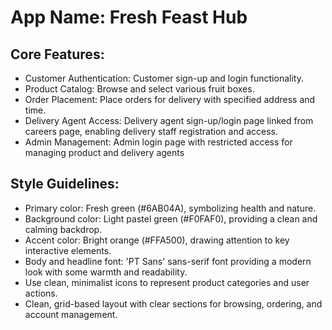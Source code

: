 # **App Name**: Fresh Feast Hub

## Core Features:

- Customer Authentication: Customer sign-up and login functionality.
- Product Catalog: Browse and select various fruit boxes.
- Order Placement: Place orders for delivery with specified address and time.
- Delivery Agent Access: Delivery agent sign-up/login page linked from careers page, enabling delivery staff registration and access.
- Admin Management: Admin login page with restricted access for managing product and delivery agents

## Style Guidelines:

- Primary color: Fresh green (#6AB04A), symbolizing health and nature.
- Background color: Light pastel green (#F0FAF0), providing a clean and calming backdrop.
- Accent color: Bright orange (#FFA500), drawing attention to key interactive elements.
- Body and headline font: 'PT Sans' sans-serif font providing a modern look with some warmth and readability. 
- Use clean, minimalist icons to represent product categories and user actions.
- Clean, grid-based layout with clear sections for browsing, ordering, and account management.
